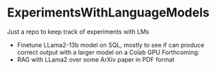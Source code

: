# ExperimentsWithLanguageModels
Just a repo to keep track of experiments with LMs
* Finetune LLama2-13b model on SQL, mostly to see if can produce correct output with a larger model on a Colab GPU
Forthcoming:
* RAG with LLama2 over some ArXiv paper in PDF format
